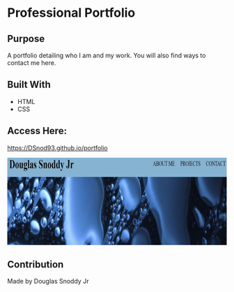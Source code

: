 # Professional Portfolio
## Purpose 
A portfolio detailing who I am and my work. You will also find ways to contact me here.

##  Built With
* HTML
* CSS

## Access Here: 
https://DSnod93.github.io/portfolio

<img src="assets/images/snippet.jpg" height="200">

## Contribution
Made by Douglas Snoddy Jr